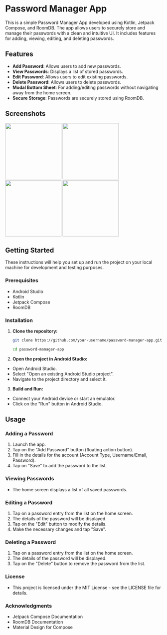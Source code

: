 # Password Manager App

This is a simple Password Manager App developed using Kotlin, Jetpack Compose, and RoomDB. The app allows users to securely store and manage their passwords with a clean and intuitive UI. It includes features for adding, viewing, editing, and deleting passwords.

## Features

- **Add Password**: Allows users to add new passwords.
- **View Passwords**: Displays a list of stored passwords.
- **Edit Password**: Allows users to edit existing passwords.
- **Delete Password**: Allows users to delete passwords.
- **Modal Bottom Sheet**: For adding/editing passwords without navigating away from the home screen.
- **Secure Storage**: Passwords are securely stored using RoomDB.

## Screenshots

<img src = "https://github.com/ayush19sinha/PasswordManagerApp/assets/143383811/b84d4d9c-d485-4719-91d3-482d715aef10" width = "180">
<img src = "https://github.com/ayush19sinha/PasswordManagerApp/assets/143383811/2d57fe9a-05ff-41cc-a376-5a2787143f6e" width = "180">
<img src = "https://github.com/ayush19sinha/PasswordManagerApp/assets/143383811/038f593f-52bb-4d1a-9937-c177f1d93893" width = "180">
<img src = "https://github.com/ayush19sinha/PasswordManagerApp/assets/143383811/c2912ceb-db22-4d03-967d-5b24f1828920" width = "180">

## Getting Started

These instructions will help you set up and run the project on your local machine for development and testing purposes.

### Prerequisites

- Android Studio
- Kotlin
- Jetpack Compose
- RoomDB

### Installation

1. **Clone the repository:**
   ```bash
   git clone https://github.com/your-username/password-manager-app.git

   cd password-manager-app


2. **Open the project in Android Studio:**


- Open Android Studio.   
- Select "Open an existing Android Studio project".
- Navigate to the project directory and select it.

3. **Build and Run:**

- Connect your Android device or start an emulator.
- Click on the "Run" button in Android Studio.

## Usage

### Adding a Password

1. Launch the app.
2. Tap on the "Add Password" button (floating action button).
3. Fill in the details for the account (Account Type, Username/Email, Password).
4. Tap on "Save" to add the password to the list.

### Viewing Passwords

- The home screen displays a list of all saved passwords.

### Editing a Password

1. Tap on a password entry from the list on the home screen.
2. The details of the password will be displayed.
3. Tap on the "Edit" button to modify the details.
4. Make the necessary changes and tap "Save".

### Deleting a Password

1. Tap on a password entry from the list on the home screen.
2. The details of the password will be displayed.
3. Tap on the "Delete" button to remove the password from the list.

### License

- This project is licensed under the MIT License - see the LICENSE file for details.

### Acknowledgments

- Jetpack Compose Documentation
- RoomDB Documentation
- Material Design for Compose
